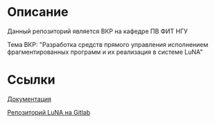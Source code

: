# Описание

Данный репозиторий является ВКР на кафедре ПВ ФИТ НГУ

Тема ВКР: "Разработка средств прямого управления исполнением фрагментированных программ и их реализация в системе LuNA"

# Ссылки

[Документация](docs/user-guide.md)

[Репозиторий LuNA на Gitlab](https://gitlab.ssd.sscc.ru/luna/luna)
